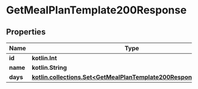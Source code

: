 
# GetMealPlanTemplate200Response

## Properties
| Name | Type | Description | Notes |
| ------------ | ------------- | ------------- | ------------- |
| **id** | **kotlin.Int** |  |  |
| **name** | **kotlin.String** |  |  |
| **days** | [**kotlin.collections.Set&lt;GetMealPlanTemplate200ResponseDaysInner&gt;**](GetMealPlanTemplate200ResponseDaysInner.md) |  |  |



